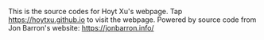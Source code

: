 This is the source codes for Hoyt Xu's webpage. Tap https://hoytxu.github.io to visit the webpage.
Powered by source code from Jon Barron's website: https://jonbarron.info/